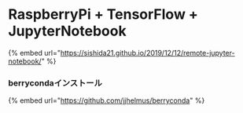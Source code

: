 # RaspberryPi + TensorFlow + JupyterNotebook



{% embed url="https://sishida21.github.io/2019/12/12/remote-jupyter-notebook/" %}



### berrycondaインストール

{% embed url="https://github.com/jjhelmus/berryconda" %}



